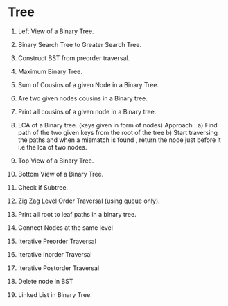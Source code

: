# Tree

1) Left View of a Binary Tree.

2) Binary Search Tree to Greater Search Tree.

3) Construct BST from preorder traversal.

4) Maximum Binary Tree.

5) Sum of Cousins of a given Node in a Binary Tree.

6) Are two given nodes cousins in a Binary tree.

7) Print all cousins of a given node in a Binary tree.

8) LCA of a Binary tree. (keys given in form of nodes)
    Approach : a) Find path of the two given keys from the root of the tree
               b) Start traversing the paths and when a mismatch is found , return the node just before it i.e the lca of two nodes.
               
               
9) Top View of a Binary Tree.

10) Bottom View of a Binary Tree. 

11) Check if Subtree.

12) Zig Zag Level Order Traversal (using queue only).

13) Print all root to leaf paths in a binary tree.

14) Connect Nodes at the same level

15) Iterative Preorder Traversal

16) Iterative Inorder Traversal

17) Iterative Postorder Traversal

18) Delete node in BST

19) Linked List in Binary Tree.
